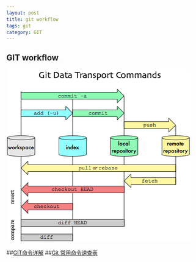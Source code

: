```yaml
---
layout: post
title: git workflow
tags: git
category: GIT
---
```


## GIT workflow
![alt My Git Workflow](/images/figures/git-transport.png)
<!--end_excerpt-->
##[GIT命令详解](http://blog.csdn.net/ithomer/article/details/7529022)
##[Git 常用命令速查表](http://blog.csdn.net/ithomer/article/details/7529841)
